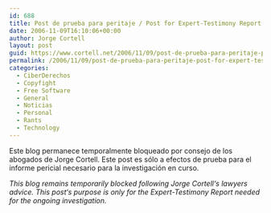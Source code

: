 ```yaml
---
id: 688
title: Post de prueba para peritaje / Post for Expert-Testimony Report
date: 2006-11-09T16:10:06+00:00
author: Jorge Cortell
layout: post
guid: https://www.cortell.net/2006/11/09/post-de-prueba-para-peritaje-post-for-expert-testimony-report/
permalink: /2006/11/09/post-de-prueba-para-peritaje-post-for-expert-testimony-report/
categories:
  - CiberDerechos
  - Copyfight
  - Free Software
  - General
  - Noticias
  - Personal
  - Rants
  - Technology
---
```

Este blog permanece temporalmente bloqueado por consejo de los abogados de Jorge Cortell. Este post es sólo a efectos de prueba para el informe pericial necesario para la investigación en curso.

_This blog remains temporarily blocked following Jorge Cortell‘s lawyers advice. This post‘s purpose is only for the Expert-Testimony Report needed for the ongoing investigation._